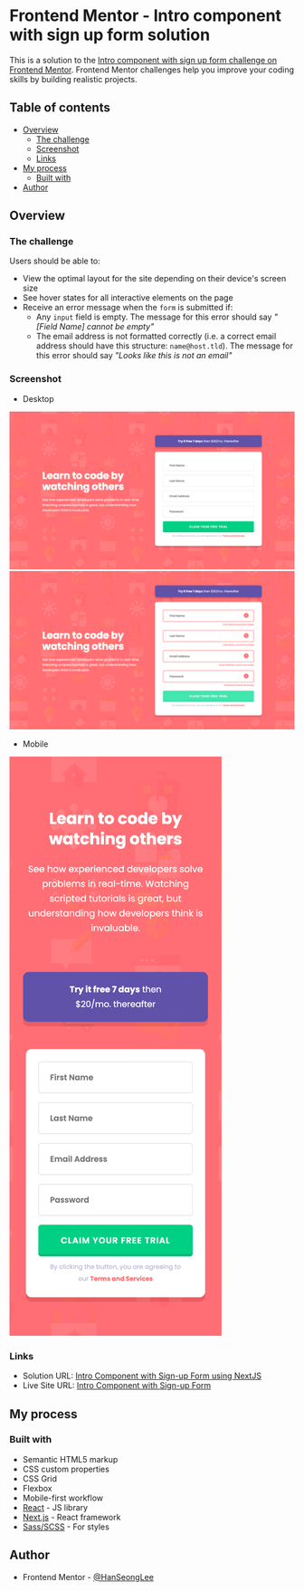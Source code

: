 # Frontend Mentor - Intro component with sign up form solution

This is a solution to the [Intro component with sign up form challenge on Frontend Mentor](https://www.frontendmentor.io/challenges/intro-component-with-signup-form-5cf91bd49edda32581d28fd1). Frontend Mentor challenges help you improve your coding skills by building realistic projects.

## Table of contents

- [Overview](#overview)
  - [The challenge](#the-challenge)
  - [Screenshot](#screenshot)
  - [Links](#links)
- [My process](#my-process)
  - [Built with](#built-with)
- [Author](#author)

## Overview

### The challenge

Users should be able to:

- View the optimal layout for the site depending on their device's screen size
- See hover states for all interactive elements on the page
- Receive an error message when the `form` is submitted if:
  - Any `input` field is empty. The message for this error should say *"[Field Name] cannot be empty"*
  - The email address is not formatted correctly (i.e. a correct email address should have this structure: `name@host.tld`). The message for this error should say *"Looks like this is not an email"*

### Screenshot
* Desktop

![Desktop](./screenshots/desktop.png)
![Desktop with validations](./screenshots/desktop-validations.png)

* Mobile

![Mobile](./screenshots/mobile.png)

### Links

- Solution URL: [Intro Component with Sign-up Form using NextJS](https://www.frontendmentor.io/solutions/intro-component-with-signup-form-using-nextjs-qLYpwOXyF)
- Live Site URL: [Intro Component with Sign-up Form](https://intro-component-with-sign-up-form-hanseonglee.vercel.app)

## My process

### Built with

- Semantic HTML5 markup
- CSS custom properties
- CSS Grid
- Flexbox
- Mobile-first workflow
- [React](https://reactjs.org/) - JS library
- [Next.js](https://nextjs.org/) - React framework
- [Sass/SCSS](https://sass-lang.com/) - For styles

## Author

- Frontend Mentor - [@HanSeongLee](https://www.frontendmentor.io/profile/HanSeongLee)
